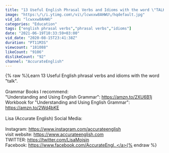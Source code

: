 ```yaml
---
title: "13 Useful English Phrasal Verbs and Idioms with the word \"TALK\""
image: "https:\/\/i.ytimg.com\/vi\/lcwxxw8AHWU\/hqdefault.jpg"
vid_id: "lcwxxw8AHWU"
categories: "Education"
tags: ["english phrasal verbs","phrasal verbs","idioms"]
date: "2021-06-19T10:33:59+03:00"
vid_date: "2020-08-15T23:41:38Z"
duration: "PT11M3S"
viewcount: "181088"
likeCount: "9106"
dislikeCount: "92"
channel: "AccurateEnglish"
---
```

{% raw %}Learn 13 Useful English phrasal verbs and idioms with the word &quot;talk&quot;.<br /><br />Grammar Books I recommend:<br />&quot;Understanding and Using English Grammar&quot;: <a rel="nofollow" target="blank" href="https://amzn.to/2XU6B1j">https://amzn.to/2XU6B1j</a><br /> Workbook for &quot;Understanding and Using English Grammar&quot;: <a rel="nofollow" target="blank" href="https://amzn.to/2Wd4bKE">https://amzn.to/2Wd4bKE</a><br /><br />Lisa (Accurate English) Social Media: <br /><br />Instagram: <a rel="nofollow" target="blank" href="https://www.instagram.com/accurateenglish">https://www.instagram.com/accurateenglish</a> <br />visit website: <a rel="nofollow" target="blank" href="https://www.accurateenglish.com">https://www.accurateenglish.com</a><br />TWITTER: <a rel="nofollow" target="blank" href="https://twitter.com/LisaMojsin">https://twitter.com/LisaMojsin</a> <br />Facebook: <a rel="nofollow" target="blank" href="https://www.facebook.com/AccurateEngl..">https://www.facebook.com/AccurateEngl..</a>{% endraw %}
